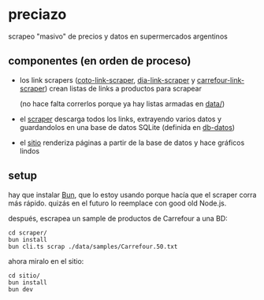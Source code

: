 # preciazo

scrapeo "masivo" de precios y datos en supermercados argentinos

## componentes (en orden de proceso)

- los link scrapers ([coto-link-scraper](./coto-link-scraper/), [dia-link-scraper](./dia-link-scraper/) y [carrefour-link-scraper](./carrefour-link-scraper)) crean listas de links a productos para scrapear

  (no hace falta correrlos porque ya hay listas armadas en [data/](./data/))

- el [scraper](./scraper/) descarga todos los links, extrayendo varios datos y guardandolos en una base de datos SQLite (definida en [db-datos](./db-datos/schema.ts))
- el [sitio](./sitio/) renderiza páginas a partir de la base de datos y hace gráficos lindos

## setup

hay que instalar [Bun](https://bun.sh/), que lo estoy usando porque hacía que el scraper corra más rápido. quizás en el futuro lo reemplace con good old Node.js.

después, escrapea un sample de productos de Carrefour a una BD:

```
cd scraper/
bun install
bun cli.ts scrap ./data/samples/Carrefour.50.txt
```

ahora miralo en el sitio:

```
cd sitio/
bun install
bun dev
```
